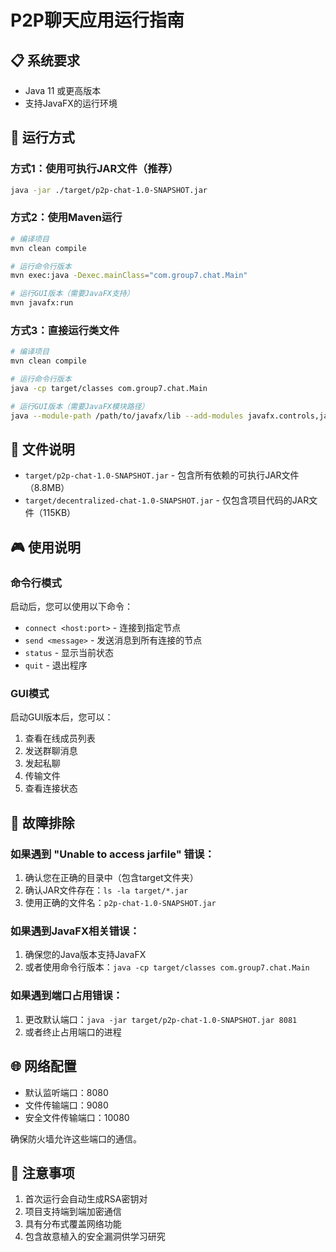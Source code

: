 # P2P聊天应用运行指南

## 📋 系统要求

- Java 11 或更高版本
- 支持JavaFX的运行环境

## 🚀 运行方式

### 方式1：使用可执行JAR文件（推荐）

```bash
java -jar ./target/p2p-chat-1.0-SNAPSHOT.jar
```

### 方式2：使用Maven运行

```bash
# 编译项目
mvn clean compile

# 运行命令行版本
mvn exec:java -Dexec.mainClass="com.group7.chat.Main"

# 运行GUI版本（需要JavaFX支持）
mvn javafx:run
```

### 方式3：直接运行类文件

```bash
# 编译项目
mvn clean compile

# 运行命令行版本
java -cp target/classes com.group7.chat.Main

# 运行GUI版本（需要JavaFX模块路径）
java --module-path /path/to/javafx/lib --add-modules javafx.controls,javafx.fxml -cp target/classes com.group7.chat.gui.ChatApplication
```

## 📁 文件说明

- `target/p2p-chat-1.0-SNAPSHOT.jar` - 包含所有依赖的可执行JAR文件（8.8MB）
- `target/decentralized-chat-1.0-SNAPSHOT.jar` - 仅包含项目代码的JAR文件（115KB）

## 🎮 使用说明

### 命令行模式

启动后，您可以使用以下命令：

- `connect <host:port>` - 连接到指定节点
- `send <message>` - 发送消息到所有连接的节点
- `status` - 显示当前状态
- `quit` - 退出程序

### GUI模式

启动GUI版本后，您可以：

1. 查看在线成员列表
2. 发送群聊消息
3. 发起私聊
4. 传输文件
5. 查看连接状态

## 🔧 故障排除

### 如果遇到 "Unable to access jarfile" 错误：

1. 确认您在正确的目录中（包含target文件夹）
2. 确认JAR文件存在：`ls -la target/*.jar`
3. 使用正确的文件名：`p2p-chat-1.0-SNAPSHOT.jar`

### 如果遇到JavaFX相关错误：

1. 确保您的Java版本支持JavaFX
2. 或者使用命令行版本：`java -cp target/classes com.group7.chat.Main`

### 如果遇到端口占用错误：

1. 更改默认端口：`java -jar target/p2p-chat-1.0-SNAPSHOT.jar 8081`
2. 或者终止占用端口的进程

## 🌐 网络配置

- 默认监听端口：8080
- 文件传输端口：9080
- 安全文件传输端口：10080

确保防火墙允许这些端口的通信。

## 📝 注意事项

1. 首次运行会自动生成RSA密钥对
2. 项目支持端到端加密通信
3. 具有分布式覆盖网络功能
4. 包含故意植入的安全漏洞供学习研究
